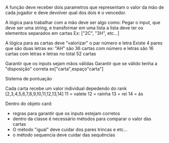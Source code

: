A função deve receber dois parametros que representam o valor da mão de cada jogador
e deve devolver qual dos dois é o vencedor.

A lógica para trabalhar com a mão deve ser algo como:
Pegar o input, que deve ser uma string, e transformar em uma lista
a lista deve ter os elementos separados em cartas
Ex: ["2C", "3H", etc...]

A lógica para as cartas deve "valorizar" o par número e letra
Existe 4 pares que são duas letras ex: "AH"
são 36 cartas com número e letras
são 16 cartas com letras e letras
no total 52 cartas

Garantir que os inputs sejam mãos válidas
Garantir que se válido tenha a "disposição" correta
ex["carta",espaço"carta"]

Sistema de pontuação

Cada carta recebe um valor individual depedendo do rank
[2,3,4,5,6,7,8,9,10,11,12,13,14]
11 = valete
12 = rainha
13 = rei
14 = ás

Dentro do objeto card:

- regras para garantir que os inputs estejam corretos
- dentro da classe é necessário métodos para comparar o valor das cartas
- O método "igual" deve cuidar dos pares trincas e etc...
- o método sequencia deve cuidar das sequências
